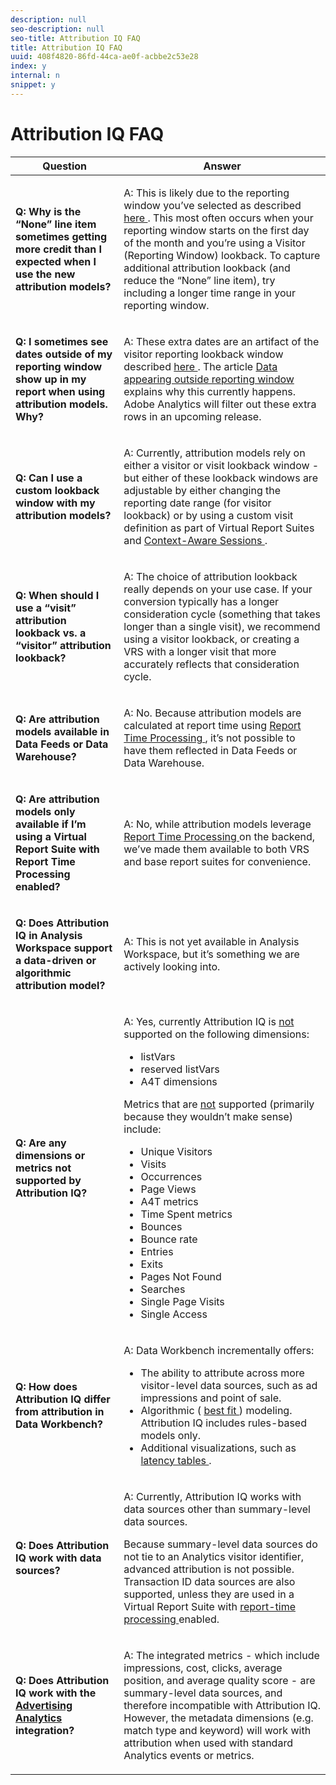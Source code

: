 ```yaml
---
description: null
seo-description: null
seo-title: Attribution IQ FAQ
title: Attribution IQ FAQ
uuid: 408f4820-86fd-44ca-ae0f-acbbe2c53e28
index: y
internal: n
snippet: y
---
```


# Attribution IQ FAQ

<table id="table_590341C2F0DA4511ADEFDC1DB49CD248"> 
 <thead> 
  <tr> 
   <th colname="col1" class="entry"> Question </th> 
   <th colname="col2" class="entry"> Answer </th> 
  </tr> 
 </thead>
 <tbody> 
  <tr> 
   <td colname="col1"> <p><b>Q: Why is the “None” line item sometimes getting more credit than I expected when I use the new attribution models?</b> </p> </td> 
   <td colname="col2"> <p>A: This is likely due to the reporting window you’ve selected as described <a href="../../analysis_workspace/attribution_iq/attribution.md#section_BC71DA030E45487AA3C3F6ED247A3C4A" format="dita" scope="local"> here </a>. This most often occurs when your reporting window starts on the first day of the month and you’re using a Visitor (Reporting Window) lookback. To capture additional attribution lookback (and reduce the “None” line item), try including a longer time range in your reporting window. </p> </td> 
  </tr> 
  <tr> 
   <td colname="col1"> <p><b>Q: I sometimes see dates outside of my reporting window show up in my report when using attribution models. Why?</b> </p> </td> 
   <td colname="col2"> <p>A: These extra dates are an artifact of the visitor reporting lookback window described <a href="../../analysis_workspace/attribution_iq/attribution_iq.md#section_A2782BB64171431EB370CDCD4AD8030D" format="dita" scope="local"> here </a>. The article <a href="https://helpx.adobe.com/analytics/kb/data-appearing-outside-reporting-window.html" format="html" scope="external"> Data appearing outside reporting window </a> explains why this currently happens. Adobe Analytics will filter out these extra rows in an upcoming release. </p> </td> 
  </tr> 
  <tr> 
   <td colname="col1"> <p><b>Q: Can I use a custom lookback window with my attribution models?</b> </p> </td> 
   <td colname="col2"> <p>A: Currently, attribution models rely on either a visitor or visit lookback window - but either of these lookback windows are adjustable by either changing the reporting date range (for visitor lookback) or by using a custom visit definition as part of Virtual Report Suites and <a href="https://marketing.adobe.com/resources/help/en_US/reference/vrs-mobile-visit-processing.html" format="html" scope="external"> Context-Aware Sessions </a>. </p> </td> 
  </tr> 
  <tr> 
   <td colname="col1"> <p><b>Q: When should I use a “visit” attribution lookback vs. a “visitor” attribution lookback?</b> </p> </td> 
   <td colname="col2"> <p>A: The choice of attribution lookback really depends on your use case. If your conversion typically has a longer consideration cycle (something that takes longer than a single visit), we recommend using a visitor lookback, or creating a VRS with a longer visit that more accurately reflects that consideration cycle. </p> </td> 
  </tr> 
  <tr> 
   <td colname="col1"> <p><b>Q: Are attribution models available in Data Feeds or Data Warehouse?</b> </p> </td> 
   <td colname="col2"> <p>A: No. Because attribution models are calculated at report time using <a href="https://marketing.adobe.com/resources/help/en_US/reference/vrs-report-time-processing.html" format="html" scope="external"> Report Time Processing </a>, it’s not possible to have them reflected in Data Feeds or Data Warehouse. </p> </td> 
  </tr> 
  <tr> 
   <td colname="col1"> <p><b>Q: Are attribution models only available if I’m using a Virtual Report Suite with Report Time Processing enabled?</b> </p> </td> 
   <td colname="col2"> <p>A: No, while attribution models leverage <a href="https://marketing.adobe.com/resources/help/en_US/reference/vrs-report-time-processing.html" format="html" scope="external"> Report Time Processing </a> on the backend, we’ve made them available to both VRS and base report suites for convenience. </p> </td> 
  </tr> 
  <tr> 
   <td colname="col1"> <p><b>Q: Does Attribution IQ in Analysis Workspace support a data-driven or algorithmic attribution model?</b> </p> </td> 
   <td colname="col2"> <p>A: This is not yet available in Analysis Workspace, but it’s something we are actively looking into. </p> </td> 
  </tr> 
  <tr> 
   <td colname="col1"> <p><b>Q: Are any dimensions or metrics not supported by Attribution IQ?</b> </p> </td> 
   <td colname="col2"> <p>A: Yes, currently Attribution IQ is <u>not</u> supported on the following dimensions: </p> 
    <ul id="ul_908A04791EDC4363902939DBCE8EC151"> 
     <li id="li_6A0C3506C1004CF5AB9BABF4C1924BB6"> listVars </li> 
     <li id="li_3A889F947290444A819DA0BF21E92298">reserved listVars </li> 
     <li id="li_74AC07FB956A4505B7B5A3E8781E5832">A4T dimensions </li> 
    </ul> <p>Metrics that are <u>not</u> supported (primarily because they wouldn’t make sense) include: </p> 
    <ul id="ul_B12A1291DEEF41FDBAD110C4A9265234"> 
     <li id="li_245571C5377C45ADBAE6F735B91FCD1F"> Unique Visitors </li> 
     <li id="li_000CA7680A0745D9860CA7D5F62288D4">Visits </li> 
     <li id="li_53CAD3ECAE54451BBB0750FB62AF1243">Occurrences </li> 
     <li id="li_C589008CA92E4C69866E85EEEC88EF90"> Page Views </li> 
     <li id="li_ACF8D24E3AC746E280DB0F71D4B772A3">A4T metrics </li> 
     <li id="li_78BFE0A4F8024301A218C0415537F632">Time Spent metrics </li> 
     <li id="li_29774EEFE9A04759B7929EA35AA9BEAD">Bounces </li> 
     <li id="li_B163C6F24240465F85AB5C9792F0F013">Bounce rate </li> 
     <li id="li_CF065E227A634C77BC2C48C2A6EC849A">Entries </li> 
     <li id="li_ED962C5063B047F185EFC58EB43C661F">Exits </li> 
     <li id="li_029F6D09433F48A38303E5C96E77480B">Pages Not Found </li> 
     <li id="li_8410AF29208247B5B3E49F72208913BA">Searches </li> 
     <li id="li_8421F1D5F58148D98B1AB5C04FCCA9CF">Single Page Visits </li> 
     <li id="li_50D4EA0FF2E6438C8DD2A1B2EAD7B9D7">Single Access </li> 
    </ul> </td> 
  </tr> 
  <tr> 
   <td colname="col1"> <p><b>Q: How does Attribution IQ differ from attribution in Data Workbench?</b> </p> </td> 
   <td colname="col2"> <p>A: Data Workbench incrementally offers: </p> 
    <ul id="ul_5A8C979CDCD04FF5B9625C84B2678CC7"> 
     <li id="li_115DC58D4BDF40A4A0036E76F6E64158">The ability to attribute across more visitor-level data sources, such as ad impressions and point of sale. </li> 
     <li id="li_C31891A4D5594D93AF97340F6D3A2E3E">Algorithmic ( <a href="https://marketing.adobe.com/resources/help/en_US/insight/client/c_attrib_algorithmic.html" format="html" scope="external"> best fit </a>) modeling. Attribution IQ includes rules-based models only. </li> 
     <li id="li_749D5D11B34E40E9AB53908A38979CAA">Additional visualizations, such as <a href="https://marketing.adobe.com/resources/help/en_US/insight/client/c_lat_tbls.html" format="html" scope="external"> latency tables </a>. </li> 
    </ul> </td> 
  </tr> 
  <tr> 
   <td colname="col1"> <p><b>Q: Does Attribution IQ work with data sources?</b> </p> </td> 
   <td colname="col2"> <p>A: Currently, Attribution IQ works with data sources other than summary-level data sources. </p> <p> Because summary-level data sources do not tie to an Analytics visitor identifier, advanced attribution is not possible. Transaction ID data sources are also supported, unless they are used in a Virtual Report Suite with <a href="https://marketing.adobe.com/resources/help/en_US/reference/vrs-report-time-processing.html" format="html" scope="external"> report-time processing </a> enabled. </p> </td> 
  </tr> 
  <tr> 
   <td colname="col1"> <p><b>Q: Does Attribution IQ work with the <a href="https://marketing.adobe.com/resources/help/en_US/analytics/advertising/overview.html" format="html" scope="external"> Advertising Analytics </a> integration?</b> </p> </td> 
   <td colname="col2"> <p>A: The integrated metrics - which include impressions, cost, clicks, average position, and average quality score - are summary-level data sources, and therefore incompatible with Attribution IQ. However, the metadata dimensions (e.g. match type and keyword) will work with attribution when used with standard Analytics events or metrics. </p> </td> 
  </tr> 
 </tbody> 
</table>

